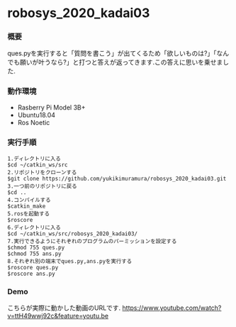 # robosys_2020_kadai03

### 概要
ques.pyを実行すると「質問を書こう」が出てくるため「欲しいものは?」「なんでも願いが叶うなら?」と打つと答えが返ってきます.この答えに思いを乗せました.

### 動作環境
- Rasberry Pi Model 3B+
- Ubuntu18.04
- Ros Noetic

### 実行手順
```
1.ディレクトリに入る
$cd ~/catkin_ws/src
2.リポジトリをクローンする
$git clone https://github.com/yukikimuramura/robosys_2020_kadai03.git
3.一つ前のリポジトリに戻る
$cd ..
4.コンパイルする
$catkin_make
5.rosを起動する
$roscore
6.ディレクトリに入る
$cd ~/catkin_ws/src/robosys_2020_kadai03/
7.実行できるようにそれぞれのプログラムのパーミッションを設定する
$chmod 755 ques.py       
$chmod 755 ans.py     
8.それぞれ別の端末でques.py,ans.pyを実行する
$roscore ques.py
$roscore ans.py

```
### Demo
こちらが実際に動かした動画のURLです.
https://www.youtube.com/watch?v=ttH49wwj92c&feature=youtu.be
